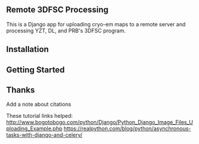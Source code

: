 ## Remote 3DFSC Processing


This is a Django app for uploading cryo-em maps to a remote server and processing YZT, DL, and PRB's 3DFSC program.


## Installation


## Getting Started


## Thanks

Add a note about citations

These tutorial links helped:
http://www.bogotobogo.com/python/Django/Python_Django_Image_Files_Uploading_Example.php
https://realpython.com/blog/python/asynchronous-tasks-with-django-and-celery/
